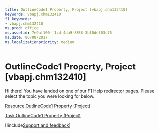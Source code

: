 ```yaml
---
title: OutlineCode1 Property, Project [vbapj.chm132410]
keywords: vbapj.chm132410
f1_keywords:
- vbapj.chm132410
ms.prod: office
ms.assetid: 7e9af100-f1cd-4da9-8888-3bf0def03c75
ms.date: 06/08/2017
ms.localizationpriority: medium
---
```



# OutlineCode1 Property, Project [vbapj.chm132410]

Hi there! You have landed on one of our F1 Help redirector pages. Please select the topic you were looking for below.

[Resource.OutlineCode1 Property (Project)](https://msdn.microsoft.com/library/7ae60245-8135-45cc-a609-fb2df1dfdd11%28Office.15%29.aspx)

[Task.OutlineCode1 Property (Project)](https://msdn.microsoft.com/library/baf79bbb-1325-a320-d7c6-21928d5d29c9%28Office.15%29.aspx)

[!include[Support and feedback](~/includes/feedback-boilerplate.md)]